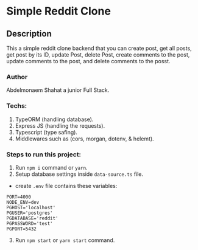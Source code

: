 # Simple Reddit Clone

## Description

This a simple reddit clone backend that you can create post, get all posts, get post by its ID, update Post, delete Post, create comments to the post, update comments to the post, and delete comments to the posst.

### Author

Abdelmonaem Shahat a junior Full Stack.

### Techs:

1. TypeORM (handling database).
2. Express JS (handling the requests).
3. Typescript (type safing).
4. Middlewares such as (cors, morgan, dotenv, & helemt).

### Steps to run this project:

1. Run `npm i` command or `yarn`.
2. Setup database settings inside `data-source.ts` file.

- create `.env` file contains these variables:

```
PORT=4000
NODE_ENV=dev
PGHOST='localhost'
PGUSER='postgres'
PGDATABASE='reddit'
PGPASSWORD='test'
PGPORT=5432
```

3. Run `npm start` or `yarn start` command.
